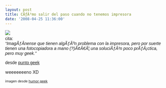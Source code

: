 ```yaml
---
layout: post
title: CÃƒÂ³mo salir del paso cuando no tenemos impresora
date: '2008-04-25 11:36:00'
---
```



[![](http://bp2.blogger.com/_WLj4OeHg5Rg/SIaPVdyFdbI/AAAAAAAAAJ0/DZq9WsdXRCA/s320/nueva-forma-impresion.jpg)](http://bp2.blogger.com/_WLj4OeHg5Rg/SIaPVdyFdbI/AAAAAAAAAJ0/DZq9WsdXRCA/s1600-h/nueva-forma-impresion.jpg)<span style="text-decoration: underline;">  
</span><span style="font-family:arial;">cita:</span>  
<span style="font-style: italic;font-family:arial;">“ImagÃƒÂ­nense que tienen algÃƒÂºn problema con la impresora, pero por suerte tienen una fotocopiadora a mano (?)Ã¢Â€Â¦ una soluciÃƒÂ³n poco prÃƒÂ¡ctica, pero muy geek.”</span>

<span style="font-family:arial;">desde [punto geek](http://www.puntogeek.com/)</span>

weeeeeeeno XD

<span style="font-size:78%;">imagen desde [humor geek](http://humorgeek.net)</span>


